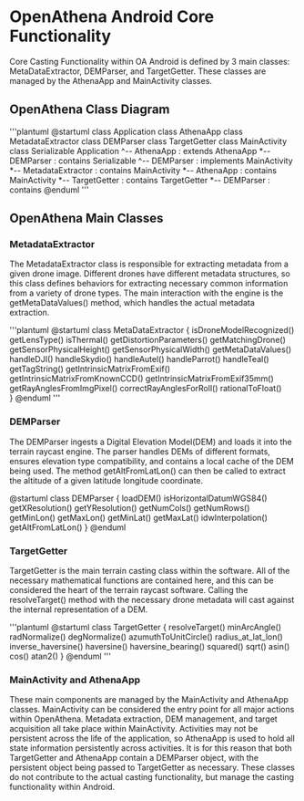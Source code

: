 # OpenAthena Android Core Functionality
Core Casting Functionality within OA Android is defined by 3 main classes: MetaDataExtractor, DEMParser, and TargetGetter.
These classes are managed by the AthenaApp and MainActivity classes.


## OpenAthena Class Diagram
'''plantuml
@startuml
class Application
class AthenaApp
class MetadataExtractor
class DEMParser
class TargetGetter
class MainActivity
class Serializable
Application ^-- AthenaApp : extends
AthenaApp *-- DEMParser : contains
Serializable ^-- DEMParser : implements
MainActivity *-- MetadataExtractor : contains
MainActivity *-- AthenaApp : contains
MainActivity *-- TargetGetter : contains
TargetGetter *-- DEMParser : contains
@enduml
'''

## OpenAthena Main Classes

### MetadataExtractor
The MetadataExtractor class is responsible for extracting metadata from a given drone image. Different drones have different metadata structures, so this class defines behaviors for extracting necessary common information from a variety of drone types. The main interaction with the engine is the getMetaDataValues() method, which handles the actual metadata extraction. 

'''plantuml
@startuml
class MetaDataExtractor {
    isDroneModelRecognized()
    getLensType()
    isThermal()
    getDistortionParameters()
    getMatchingDrone()
    getSensorPhysicalHeight()
    getSensorPhysicalWidth()
    getMetaDataValues()
    handleDJI()
    handleSkydio()
    handleAutel()
    handleParrot()
    handleTeal()
    getTagString()
    getIntrinsicMatrixFromExif()
    getIntrinsicMatrixFromKnownCCD()
    getIntrinsicMatrixFromExif35mm()
    getRayAnglesFromImgPixel()
    correctRayAnglesForRoll()
    rationalToFloat()    
}
@enduml
'''

### DEMParser
The DEMParser ingests a Digital Elevation Model(DEM) and loads it into the terrain raycast engine. The parser handles DEMs of different formats, ensures elevation type compatibility, and contains a local cache of the DEM being used. The method getAltFromLatLon() can then be called to extract the altitude of a given latitude longitude coordinate.

@startuml
class DEMParser {
    loadDEM()
    isHorizontalDatumWGS84()
    getXResolution()
    getYResolution()
    getNumCols()
    getNumRows()
    getMinLon()
    getMaxLon()
    getMinLat()
    getMaxLat()
    idwInterpolation()
    getAltFromLatLon()
}
@enduml

### TargetGetter
TargetGetter is the main terrain casting class within the software. All of the necessary mathematical functions are contained here, and this can be considered the heart of the terrain raycast software. Calling the resolveTarget() method with the necessary drone metadata will cast against the internal representation of a DEM.

'''plantuml
@startuml
class TargetGetter {
    resolveTarget()
    minArcAngle()
    radNormalize()
    degNormalize()
    azumuthToUnitCircle()
    radius_at_lat_lon()
    inverse_haversine()
    haversine()
    haversine_bearing()
    squared()
    sqrt()
    asin()
    cos()
    atan2()
}
@enduml
'''

### MainActivity and AthenaApp
These main components are managed by the MainActivity and AthenaApp classes. MainActivity can be considered the entry point for all major actions within OpenAthena. Metadata extraction, DEM management, and target acquisition all take place within MainActivity. Activities may not be persistent across the life of the application, so AthenaApp is used to hold all state information persistently across activities. It is for this reason that both TargetGetter and AthenaApp contain a DEMParser object, with the persistent object being passed to TargetGetter as necessary. These classes do not contribute to the actual casting functionality, but manage the casting functionality within Android.
